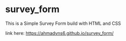 # survey_form
This is a Simple Survey Form build with HTML and CSS

link here: https://ahmadvns6.github.io/survey_form/
